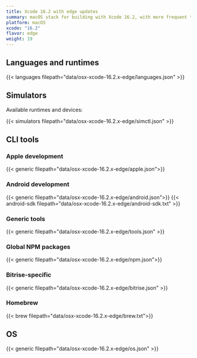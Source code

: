 ```yaml
---
title: Xcode 16.2 with edge updates
summary: macOS stack for building with Xcode 16.2, with more frequent tool updates
platform: macOS
xcode: "16.2"
flavor: edge
weight: 19
---
```


## Languages and runtimes

{{< languages filepath="data/osx-xcode-16.2.x-edge/languages.json" >}}

## Simulators

Available runtimes and devices:

{{< simulators filepath="data/osx-xcode-16.2.x-edge/simctl.json" >}}

## CLI tools

### Apple development

{{< generic filepath="data/osx-xcode-16.2.x-edge/apple.json">}}

### Android development

{{< generic filepath="data/osx-xcode-16.2.x-edge/android.json">}}
{{< android-sdk filepath="data/osx-xcode-16.2.x-edge/android-sdk.txt" >}}

### Generic tools

{{< generic filepath="data/osx-xcode-16.2.x-edge/tools.json" >}}

### Global NPM packages

{{< generic filepath="data/osx-xcode-16.2.x-edge/npm.json">}}

### Bitrise-specific

{{< generic filepath="data/osx-xcode-16.2.x-edge/bitrise.json" >}}

### Homebrew

{{< brew filepath="data/osx-xcode-16.2.x-edge/brew.txt">}}

## OS

{{< generic filepath="data/osx-xcode-16.2.x-edge/os.json" >}}

